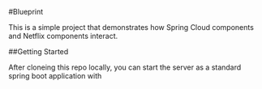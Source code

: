 #Blueprint

This is a simple project that demonstrates how Spring Cloud components and Netflix components interact.

##Getting Started

After cloneing this repo locally, you can start the server as a standard spring boot application with 